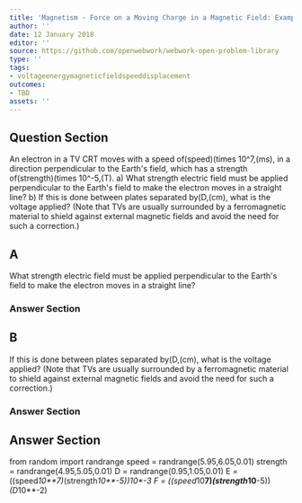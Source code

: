 ```yaml
---
title: 'Magnetism - Force on a Moving Charge in a Magnetic Field: Examples and Applications'
author: ''
date: 12 January 2018
editor: ''
source: https://github.com/openwebwork/webwork-open-problem-library
type: ''
tags:
- voltageenergymagneticfieldspeeddisplacement
outcomes:
- TBD
assets: ''
---
```


## Question Section 

An electron in a TV CRT moves with a speed of(speed)(times 10^7,(ms), in a direction perpendicular to the Earth's field, which has a strength of(strength)(times 10^-5,(T).
a) What strength electric field must be applied perpendicular to the Earth's field to make the electron moves in a straight line?
b) If this is done between plates separated by(D,(cm), what is the voltage applied? (Note that TVs are usually surrounded by a ferromagnetic material to shield against external magnetic fields and avoid the need for such a correction.)
## A
What strength electric field must be applied perpendicular to the Earth's field to make the electron moves in a straight line?
### Answer Section
## B
If this is done between plates separated by(D,(cm), what is the voltage applied? (Note that TVs are usually surrounded by a ferromagnetic material to shield against external magnetic fields and avoid the need for such a correction.)
### Answer Section


## Answer Section

from random import randrange
speed = randrange(5.95,6.05,0.01)
strength = randrange(4.95,5.05,0.01)
D = randrange(0.95,1.05,0.01)
E = ((speed*10**7)*(strength*10**-5))*10**-3
F = ((speed*10**7)*(strength*10**-5))*(D*10**-2)